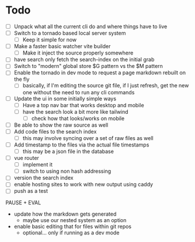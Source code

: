 # Todo

* [ ] Unpack what all the current cli do and where things have to live
* [ ] Switch to a tornado based local server system
    * [ ] Keep it simple for now
* [ ] Make a faster basic watcher vite builder
    * [ ] Make it inject the source properly somewhere
* [ ] have search only fetch the search-index on the initial grab
* [ ] Switch to "modern" global store $G pattern vs the $M pattern
* [ ] Enable the tornado in dev mode to request a page markdown rebuilt on the fly
    * [ ] basically, if I'm editing the source git file, if I just refresh, get the new one
          without the need to run any cli commands
* [ ] Update the ui in some initially simple ways
    * [ ] Have a top nav bar that works desktop and mobile
    * [ ] have the search look a bit more like tailwind
        * [ ] check how that looks/works on mobile
* [ ] Be able to show the raw source as well
* [ ] Add code files to the search index
    * [ ] this may involve syncing over a set of raw files as well
* [ ] Add timestamp to the files via the actual file timestamps
    * [ ] this may be a json file in the database
* [ ] vue router
    * [ ] implement it
    * [ ] switch to using non hash addressing
* [ ] version the search index
* [ ] enable hosting sites to work with new output using caddy
* [ ] push as a test

PAUSE + EVAL

* update how the markdown gets generated
    * maybe use our nested system as an option
* enable basic editing that for files within git repos
    * optional... only if running as a dev mode
